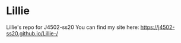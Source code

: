 # Lillie
Lillie's repo for J4502-ss20
You can find my site here:  https://j4502-ss20.github.io/Lillie-/
